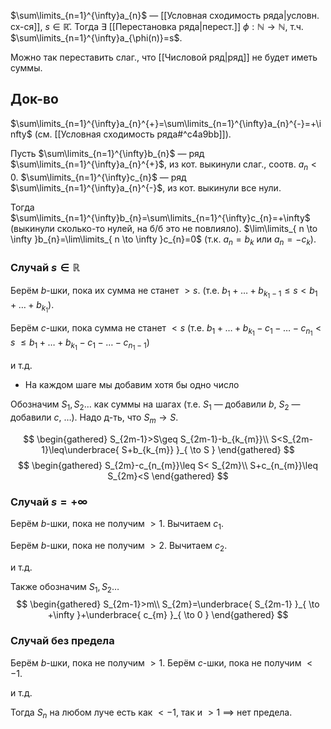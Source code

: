$\sum\limits_{n=1}^{\infty}a_{n}$ — [[Условная сходимость ряда|условн. сх-ся]], $s \in \mathbb{\bar{R}}$. Тогда $\exists$ [[Перестановка ряда|перест.]] $\phi:\mathbb{N}\to \mathbb{N}$, т.ч. $\sum\limits_{n=1}^{\infty}a_{\phi(n)}=s$.

Можно так переставить слаг., что [[Числовой ряд|ряд]] не будет иметь суммы.
## Док-во

$\sum\limits_{n=1}^{\infty}a_{n}^{+}=\sum\limits_{n=1}^{\infty}a_{n}^{-}=+\infty$ (см. [[Условная сходимость ряда#^c4a9bb]]). 

Пусть $\sum\limits_{n=1}^{\infty}b_{n}$ — ряд $\sum\limits_{n=1}^{\infty}a_{n}^{+}$, из кот. выкинули слаг., соотв. $a_{n}<0$. 
$\sum\limits_{n=1}^{\infty}c_{n}$ — ряд $\sum\limits_{n=1}^{\infty}a_{n}^{-}$, из кот. выкинули все нули.

Тогда $\sum\limits_{n=1}^{\infty}b_{n}=\sum\limits_{n=1}^{\infty}c_{n}=+\infty$ (выкинули сколько-то нулей, на б/б это не повлияло).
$\lim\limits_{ n \to \infty }b_{n}=\lim\limits_{ n \to \infty }c_{n}=0$ (т.к. $a_{n}=b_{k}$ или $a_{n}=-c_{k}$).

### Случай $s \in \mathbb{R}$

Берём $b$-шки, пока их сумма не станет $>s$. (т.е. $b_{1}+\dots+b_{k_{1}-1}\leq s<b_{1}+\dots+b_{k_{1}}$). 

Берём $c$-шки, пока сумма не станет $<s$ (т.е. $b_{1}+\dots+b_{k_{1}}-c_{1}-\dots-c_{n_{1}}<s$ $\leq b_{1}+\dots+b_{k_{1}}-c_{1}-\dots-c_{n_{1}-1}$)

и т.д. 

* На каждом шаге мы добавим хотя бы одно число

Обозначим $S_{1}, S_{2}\dots$ как суммы на шагах (т.е. $S_{1}$ — добавили $b$, $S_{2}$ — добавили $c$, $\dots$). Надо д-ть, что $S_{m}\to S$.

$$
\begin{gathered}
S_{2m-1}>S\geq S_{2m-1}-b_{k_{m}}\\
S<S_{2m-1}\leq\underbrace{  S+b_{k_{m}} }_{ \to S }
\end{gathered}
$$
$$
\begin{gathered}
S_{2m}-c_{n_{m}}\leq S< S_{2m}\\
S+c_{n_{m}}\leq S_{2m}<S
\end{gathered}
$$
### Случай $s=+\infty$

Берём $b$-шки, пока не получим $>1$. 
Вычитаем $c_{1}$.

Берём $b$-шки, пока не получим $>2$.
Вычитаем $c_{2}$.

и т.д.

Также обозначим $S_1, S_{2}\dots$
$$
\begin{gathered}
S_{2m-1}>m\\
S_{2m}=\underbrace{ S_{2m-1} }_{ \to +\infty }+\underbrace{ c_{m} }_{ \to 0 }
\end{gathered}
$$
### Случай без предела

Берём $b$-шки, пока не получим $>1$.
Берём $c$-шки, пока не получим $<-1$.

и т.д.

Тогда $S_{n}$ на любом луче есть как $<-1$, так и $>1$ $\implies$ нет предела.